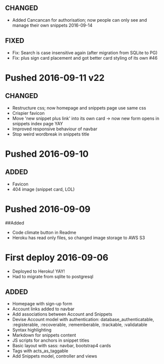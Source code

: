 ## CHANGED
- Added Cancancan for authorisation; now people can only see and manage their own snippets 2016-09-14 

## FIXED
- Fix: Search is case insensitive again (after migration from SQLite to PG)
- Fix: plus sign card placement and got better card styling of its own #46 

# Pushed 2016-09-11 v22
## CHANGED
- Restructure css; now homepage and snippets page use same css
- Crispier favicon
- Move 'new snippet plus link' into its own card -> now new form opens in snippets index page YAY
- Improved responsive behaviour of navbar
- Stop weird wordbreak in snippets title  

# Pushed 2016-09-10 
## ADDED
- Favicon
- 404 image (snippet card, LOL)

# Pushed 2016-09-09
##Added 
- Code climate button in Readme
- Heroku has read only files, so changed image storage to AWS S3 

# First deploy 2016-09-06
- Deployed to Heroku! YAY!
- Had to migrate from sqlite to postgresql

## ADDED
- Homepage with sign-up form
- Account links added to navbar
- Add associations between Account and Snippets 
- Devise Account model with authentication: database_authenticatable, :registerable, :recoverable, :rememberable, :trackable, :validatable
- Syntax highlighting
- Markdown for snippets content 
- JS scripts for anchors in snippet titles
- Basic layout with sass: navbar, bootstrap4 cards
- Tags with acts_as_taggable
- Add Snippets model, controller and views
